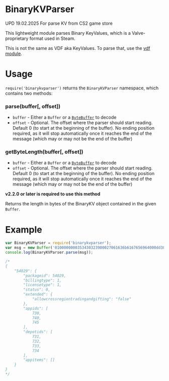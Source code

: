 # BinaryKVParser

UPD 19.02.2025 For parse KV from CS2 game store

This lightweight module parses Binary KeyValues, which is a Valve-proprietary format used in Steam.

This is not the same as VDF aka KeyValues. To parse that, use the [vdf module](https://www.npmjs.com/package/vdf).

# Usage

`require('binarykvparser')` returns the `BinaryKVParser` namespace, which contains two methods:

### parse(buffer[, offset])
- `buffer` - Either a `Buffer` or a [`ByteBuffer`](https://www.npmjs.com/package/bytebuffer) to decode
- `offset` - Optional. The offset where the parser should start reading. Default 0 (to start at the beginning of the buffer). No ending position required, as it will stop automatically once it reaches the end of the message (which may or may not be the end of the buffer)

### getByteLength(buffer[, offset])
- `buffer` - Either a `Buffer` or a [`ByteBuffer`](https://www.npmjs.com/package/bytebuffer) to decode
- `offset` - Optional. The offset where the parser should start reading. Default 0 (to start at the beginning of the buffer). No ending position required, as it will stop automatically once it reaches the end of the message (which may or may not be the end of the buffer)

**v2.2.0 or later is required to use this method**

Returns the length in bytes of the BinaryKV object contained in the given `Buffer`.

# Example

```js
var BinaryKVParser = require('binarykvparser');
var msg = new Buffer('0100000000353430323900027061636b6167656964000dd300000262696c6c696e67747970650001000000026c6963656e736574797065000100000002737461747573000000000000657874656e6465640001616c6c6f7763726f7373726567696f6e74726164696e67616e6467696674696e670066616c736500080061707069647300023000da020000023100e4020000023200e902000008006465706f7469647300023000db020000023100dc020000023200dd020000023300de02000008006170706974656d7300080808', 'hex');
console.log(BinaryKVParser.parse(msg));

/*
{
	"54029": {
		"packageid": 54029,
		"billingtype": 1,
		"licensetype": 1,
		"status": 0,
		"extended": {
			"allowcrossregiontradingandgifting": "false"
		},
		"appids": [
			730,
			740,
			745
		],
		"depotids": [
			731,
			732,
			733,
			734
		],
		"appitems": []
	}
}
*/
```
